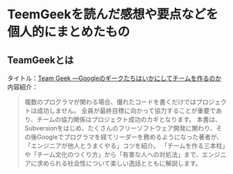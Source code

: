 # TeemGeekを読んだ感想や要点などを個人的にまとめたもの
## TeamGeekとは
タイトル：[Team Geek ―Googleのギークたちはいかにしてチームを作るのか](http://amzn.asia/i2MLRHb)
内容紹介：
>複数のプログラマが関わる場合、優れたコードを書くだけではプロジェクトは成功しません。
全員が最終目標に向かって協力することが重要であり、チームの協力関係はプロジェクト成功のカギとなります。
本書は、Subversionをはじめ、たくさんのフリーソフトウェア開発に関わり、その後Googleでプログラマを経てリーダーを務めるようになった著者が、「エンジニアが他人とうまくやる」コツを紹介。
「チームを作る三本柱」や「チーム文化のつくり方」から「有害な人への対処法」まで、エンジニアに求められる社会性について楽しい逸話とともに解説します。
